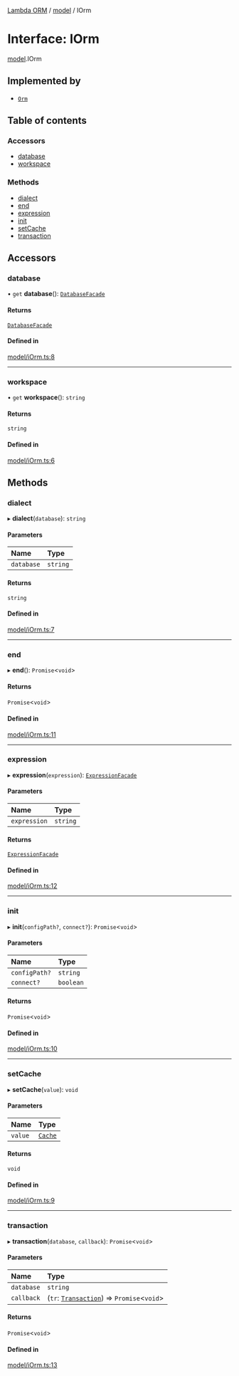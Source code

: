[Lambda ORM](../README.md) / [model](../modules/model.md) / IOrm

# Interface: IOrm

[model](../modules/model.md).IOrm

## Implemented by

- [`Orm`](../classes/orm.Orm.md)

## Table of contents

### Accessors

- [database](model.IOrm.md#database)
- [workspace](model.IOrm.md#workspace)

### Methods

- [dialect](model.IOrm.md#dialect)
- [end](model.IOrm.md#end)
- [expression](model.IOrm.md#expression)
- [init](model.IOrm.md#init)
- [setCache](model.IOrm.md#setcache)
- [transaction](model.IOrm.md#transaction)

## Accessors

### database

• `get` **database**(): [`DatabaseFacade`](../classes/manager.DatabaseFacade.md)

#### Returns

[`DatabaseFacade`](../classes/manager.DatabaseFacade.md)

#### Defined in

[model/iOrm.ts:8](https://github.com/FlavioLionelRita/lambda-orm/blob/5fe00b8/src/orm/model/iOrm.ts#L8)

___

### workspace

• `get` **workspace**(): `string`

#### Returns

`string`

#### Defined in

[model/iOrm.ts:6](https://github.com/FlavioLionelRita/lambda-orm/blob/5fe00b8/src/orm/model/iOrm.ts#L6)

## Methods

### dialect

▸ **dialect**(`database`): `string`

#### Parameters

| Name | Type |
| :------ | :------ |
| `database` | `string` |

#### Returns

`string`

#### Defined in

[model/iOrm.ts:7](https://github.com/FlavioLionelRita/lambda-orm/blob/5fe00b8/src/orm/model/iOrm.ts#L7)

___

### end

▸ **end**(): `Promise`<`void`\>

#### Returns

`Promise`<`void`\>

#### Defined in

[model/iOrm.ts:11](https://github.com/FlavioLionelRita/lambda-orm/blob/5fe00b8/src/orm/model/iOrm.ts#L11)

___

### expression

▸ **expression**(`expression`): [`ExpressionFacade`](../classes/manager.ExpressionFacade.md)

#### Parameters

| Name | Type |
| :------ | :------ |
| `expression` | `string` |

#### Returns

[`ExpressionFacade`](../classes/manager.ExpressionFacade.md)

#### Defined in

[model/iOrm.ts:12](https://github.com/FlavioLionelRita/lambda-orm/blob/5fe00b8/src/orm/model/iOrm.ts#L12)

___

### init

▸ **init**(`configPath?`, `connect?`): `Promise`<`void`\>

#### Parameters

| Name | Type |
| :------ | :------ |
| `configPath?` | `string` |
| `connect?` | `boolean` |

#### Returns

`Promise`<`void`\>

#### Defined in

[model/iOrm.ts:10](https://github.com/FlavioLionelRita/lambda-orm/blob/5fe00b8/src/orm/model/iOrm.ts#L10)

___

### setCache

▸ **setCache**(`value`): `void`

#### Parameters

| Name | Type |
| :------ | :------ |
| `value` | [`Cache`](model.Cache.md) |

#### Returns

`void`

#### Defined in

[model/iOrm.ts:9](https://github.com/FlavioLionelRita/lambda-orm/blob/5fe00b8/src/orm/model/iOrm.ts#L9)

___

### transaction

▸ **transaction**(`database`, `callback`): `Promise`<`void`\>

#### Parameters

| Name | Type |
| :------ | :------ |
| `database` | `string` |
| `callback` | (`tr`: [`Transaction`](../classes/manager.Transaction.md)) => `Promise`<`void`\> |

#### Returns

`Promise`<`void`\>

#### Defined in

[model/iOrm.ts:13](https://github.com/FlavioLionelRita/lambda-orm/blob/5fe00b8/src/orm/model/iOrm.ts#L13)
